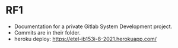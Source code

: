 # RF1
- Documentation for a private Gitlab System Development project.
- Commits are in their folder.
- heroku deploy: https://etel-ib153i-8-2021.herokuapp.com/

